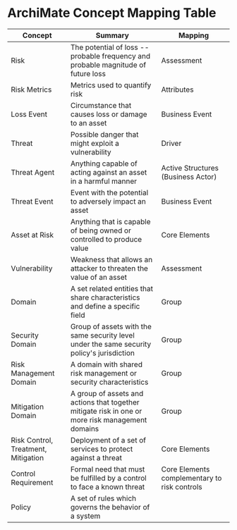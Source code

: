 # ArchiMate Concept Mapping Table

| Concept | Summary | Mapping |
| --- | --- | --- |
| Risk | The potential of loss -- probable frequency and probable magnitude of future loss | Assessment  |
| Risk Metrics | Metrics used to quantify risk | Attributes |
| Loss Event | Circumstance that causes loss or damage to an asset | Business Event |
| Threat | Possible danger that might exploit a vulnerability | Driver |
| Threat Agent | Anything capable of acting against an asset in a harmful manner | Active Structures (Business Actor) |
| Threat Event | Event with the potential to adversely impact an asset | Business Event |
| Asset at Risk | Anything that is capable of being owned or controlled to produce value | Core Elements |
| Vulnerability | Weakness that allows an attacker to threaten the value of an asset | Assessment |
| Domain | A set related entities that share characteristics and define a specific field | Group |
| Security Domain | Group of assets with the same security level under the same security policy's jurisdiction | Group |
| Risk Management Domain | A domain with shared risk management or security characteristics | Group |
| Mitigation Domain | A group of assets and actions that together mitigate risk in one or more risk management domains | Group |
| Risk Control, Treatment, Mitigation | Deployment of a set of services to protect against a threat | Core Elements |
| Control Requirement | Formal need that must be fulfilled by a control to face a known threat | Core Elements complementary to risk controls |
| Policy | A set of rules which governs the behavior of a system | |
